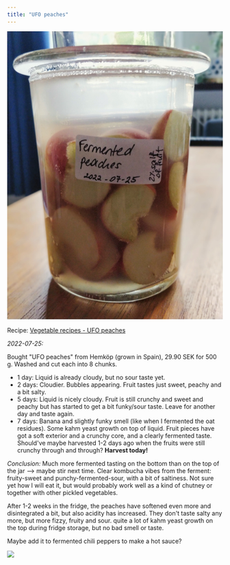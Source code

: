 ```yaml
---
title: "UFO peaches"
---
```


![](projects/attachments/Fermented%20peaches.jpg)

Recipe: [Vegetable recipes - UFO peaches](projects/fermentation/Vegetable%20recipes.md#UFO%20peaches)

_2022-07-25:_

Bought "UFO peaches" from Hemköp (grown in Spain), 29.90 SEK for 500 g. Washed and cut each into 8 chunks. 

- 1 day: Liquid is already cloudy, but no sour taste yet.
- 2 days: Cloudier. Bubbles appearing. Fruit tastes just sweet, peachy and a bit salty.
- 5 days: Liquid is nicely cloudy. Fruit is still crunchy and sweet and peachy but has started to get a bit funky/sour taste. Leave for another day and taste again.
- 7 days: Banana and slightly funky smell (like when I fermented the oat residues). Some kahm yeast growth on top of liquid. Fruit pieces have got a soft exterior and a crunchy core, and a clearly fermented taste. Should've maybe harvested 1-2 days ago when the fruits were still crunchy through and through? **Harvest today!**

_Conclusion:_ Much more fermented tasting on the bottom than on the top of the jar --> maybe stir next time. Clear kombucha vibes from the ferment: fruity-sweet and punchy-fermented-sour, with a bit of saltiness. Not sure yet how I will eat it, but would probably work well as a kind of chutney or together with other pickled vegetables. 

After 1-2 weeks in the fridge, the peaches have softened even more and disintegrated a bit, but also acidity has increased. They don't taste salty any more, but more fizzy, fruity and sour. quite a lot of kahm yeast growth on the top during fridge storage, but no bad smell or taste. 

Maybe add it to fermented chili peppers to make a hot sauce?

![](projects/attachments/Peaches%2002.jpeg)